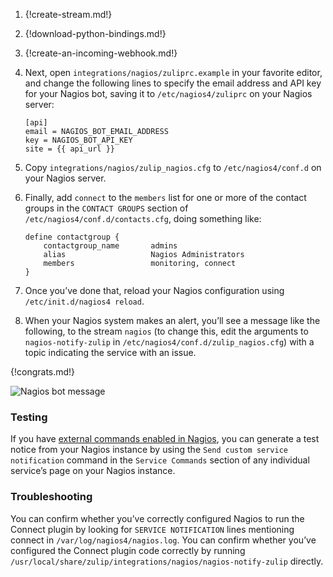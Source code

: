 1.  {!create-stream.md!}

1.  {!download-python-bindings.md!}

1.  {!create-an-incoming-webhook.md!}

1.  Next, open `integrations/nagios/zuliprc.example` in your favorite
    editor, and change the following lines to specify the email address
    and API key for your Nagios bot, saving it to `/etc/nagios4/zuliprc`
    on your Nagios server:

    ```
    [api]
    email = NAGIOS_BOT_EMAIL_ADDRESS
    key = NAGIOS_BOT_API_KEY
    site = {{ api_url }}
    ```

1.  Copy `integrations/nagios/zulip_nagios.cfg` to `/etc/nagios4/conf.d`
    on your Nagios server.

1.  Finally, add `connect` to the `members` list for one or more of the
    contact groups in the `CONTACT GROUPS` section of
    `/etc/nagios4/conf.d/contacts.cfg`, doing something like:

    ```
    define contactgroup {
        contactgroup_name       admins
        alias                   Nagios Administrators
        members                 monitoring, connect
    }
    ```

1.  Once you’ve done that, reload your Nagios configuration using
    `/etc/init.d/nagios4 reload`.

1.  When your Nagios system makes an alert, you’ll see a message like the
    following, to the stream `nagios` (to change this, edit the arguments
    to `nagios-notify-zulip` in `/etc/nagios4/conf.d/zulip_nagios.cfg`)
    with a topic indicating the service with an issue.

{!congrats.md!}

![Nagios bot message](/static/images/integrations/nagios/001.png)

### Testing

If you have [external commands enabled in Nagios][1],
you can generate a test notice from your Nagios instance by
using the `Send custom service notification` command in the
`Service Commands` section of any individual service’s page
on your Nagios instance.

[1]: https://assets.nagios.com/downloads/nagioscore/docs/nagioscore/3/en/extcommands.html

### Troubleshooting

You can confirm whether you’ve correctly configured Nagios to run the
Connect plugin by looking for `SERVICE NOTIFICATION` lines mentioning
connect in `/var/log/nagios4/nagios.log`. You can confirm whether you’ve
configured the Connect plugin code correctly by running
`/usr/local/share/zulip/integrations/nagios/nagios-notify-zulip`
directly.
